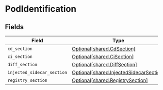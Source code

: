 # PodIdentification


## Fields

| Field                                                                                    | Type                                                                                     | Required                                                                                 | Description                                                                              |
| ---------------------------------------------------------------------------------------- | ---------------------------------------------------------------------------------------- | ---------------------------------------------------------------------------------------- | ---------------------------------------------------------------------------------------- |
| `cd_section`                                                                             | [Optional[shared.CdSection]](../../models/shared/cdsection.md)                           | :heavy_minus_sign:                                                                       | N/A                                                                                      |
| `ci_section`                                                                             | [Optional[shared.CiSection]](../../models/shared/cisection.md)                           | :heavy_minus_sign:                                                                       | N/A                                                                                      |
| `diff_section`                                                                           | [Optional[shared.DiffSection]](../../models/shared/diffsection.md)                       | :heavy_minus_sign:                                                                       | N/A                                                                                      |
| `injected_sidecar_section`                                                               | [Optional[shared.InjectedSidecarSection]](../../models/shared/injectedsidecarsection.md) | :heavy_minus_sign:                                                                       | N/A                                                                                      |
| `registry_section`                                                                       | [Optional[shared.RegistrySection]](../../models/shared/registrysection.md)               | :heavy_minus_sign:                                                                       | N/A                                                                                      |